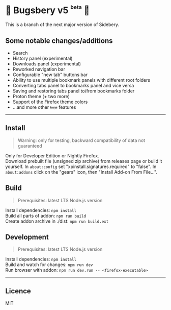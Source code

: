 # 🚧 Bugsbery v5 <sup><sup><sub>beta</sub></sup></sup> 🚧

This is a branch of the next major version of Sidebery.

## Some notable changes/additions

- Search
- History panel (experimental)
- Downloads panel (experimental)
- Reworked navigation bar
- Configurable "new tab" buttons bar
- Ability to use multiple bookmark panels with different root folders
- Converting tabs panel to bookmarks panel and vice versa
- Saving and restoring tabs panel to/from bookmarks folder
- Proton theme (+ two more)
- Support of the Firefox theme colors
- ...and more other <sub><sup><strike>bugs</strike></sup></sub> features

---

## Install

> Warning: only for testing, backward compatibility of data not guaranteed

Only for Developer Edition or Nightly Firefox.  
Download prebuilt file (unsigned zip archive) from releases page or build it yourself. In `about:config` set "xpinstall.signatures.required" to "false". In `about:addons` click on the "gears" icon, then "Install Add-on From File...".

## Build

> Prerequisites: latest LTS Node.js version

Install dependencies: `npm install`  
Build all parts of addon: `npm run build`  
Create addon archive in ./dist: `npm run build.ext`

## Development

> Prerequisites: latest LTS Node.js version

Install dependencies: `npm install`  
Build and watch for changes: `npm run dev`  
Run browser with addon: `npm run dev.run -- <firefox-executable>`  

---

## Licence

MIT
